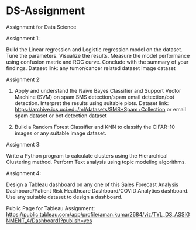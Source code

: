 # DS-Assignment
Assignment for Data Science

Assignment 1:

Build the Linear regression and Logistic regression model on the dataset. Tune the parameters. Visualize the results. Measure the model performance using confusion matrix and ROC curve. Conclude with the summary of your findings.
Dataset link: any tumor/cancer related dataset image dataset

Assignment 2:
1)  Apply and understand the Naïve Bayes Classifier and Support Vector Machine (SVM) on spam SMS detection/spam email detection/bot detection. Interpret the results using suitable plots.
Dataset link: https://archive.ics.uci.edu/ml/datasets/SMS+Spam+Collection  or email spam dataset or bot detection dataset

2)  Build a Random Forest Classifier and KNN to classify the CIFAR-10 images or any suitable image dataset.

Assignment 3:

Write a Python program to calculate clusters using the Hierarchical Clustering method. Perform Text analysis using topic modeling algorithms.

Assignment 4:

Design a Tableau dashboard on any one of this Sales Forecast Analysis Dashboard/Patient Risk Healthcare Dashboard/COVID Analytics dashboard. Use any suitable dataset to design a dashboard.

Public Page for Tableau Assignment:
https://public.tableau.com/app/profile/aman.kumar2684/viz/TYL_DS_ASSIGNMENT_4/Dashboard1?publish=yes
